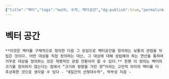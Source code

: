 ```yaml
---
{"title":"벡터","tags":"math, 수학, 벡터공간","dg-publish":true,"permalink":"/computer-science/math//","dgPassFrontmatter":true}
---
```



# 벡터 공간

	**이것은 벡터를 구체적으로 정의한 다음 그 모임으로 벡터공간을 정의하는 보통의 관점을 뒤집은 것이다. 어떤 대상을 직접 정의하는 대신, 그 대상에 대해 성립해야 하는 연산을 통하여 거꾸로 대상을 정의하는 것은 혁명적인 관점 전환이라 할 수 있다.** 한편 이 정의는 벡터의 크기를 정의하지 않는다는 점에서 “크기와 방향을 가진 양“이라는 고전적 의미의 벡터를 더 추상화한 것으로 생각할 수 있다 - "8일간의 선형대수학", 박부성 지음 -
